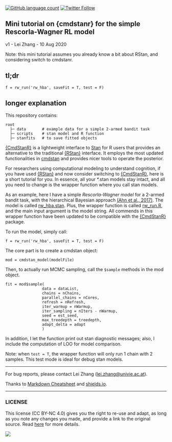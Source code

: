 [![GitHub language count](https://img.shields.io/github/languages/count/lei-zhang/rl_cmdstanr?color=brightgreen&logo=github)](https://github.com/lei-zhang/rl_cmdstanr)
[![Twitter Follow](https://img.shields.io/twitter/follow/lei_zhang_lz?label=%40lei_zhang_lz)](https://twitter.com/lei_zhang_lz)


## Mini tutorial on {cmdstanr} for the simple Rescorla-Wagner RL model

v1 - Lei Zhang - 10 Aug 2020

Note: this mini tutorial assumes you already know a bit about RStan, and considering switch to cmdstanr.

## tl;dr
```
f = rw_run('rw_hba', saveFit = T, test = F)
```

## longer explanation
This repository contains:
```
root
  ├─ data       # example data for a simple 2-armed bandit task
  ├─ scripts    # stan model and R function
  ├─ stanfits   # to save fitted objects
```

[{CmdStanR}](https://mc-stan.org/cmdstanr/articles/cmdstanr.html) is a lightweight interface to [Stan](https://mc-stan.org/) for R users that provides an alternative to the traditional [{RStan}](https://github.com/stan-dev/rstan/wiki/RStan-Getting-Started) interface. It employs the most updated functionalities in [cmdstan](https://mc-stan.org/users/interfaces/cmdstan.html) and provides nicer tools to operate the posterior. 

For researchers using computational modeling to understand cognition, if you have used [{RStan}](https://github.com/stan-dev/rstan/wiki/RStan-Getting-Started) and now consider switching to [{CmdStanR}](https://mc-stan.org/cmdstanr/articles/cmdstanr.html), here is a short tutorial for you. In essence, all your \*.stan models stay intact, and all you need to change is the wrapper function where you call stan models. 

As an example, here I have a simple *Rescorla-Wagner model* for a 2-armed bandit task, with the hierarchical Bayesian approach [(Ahn et al., 2017)](https://github.com/CCS-Lab/hBayesDM). The model is called [rw_hba.stan](scripts/rw_hba.stan). Plus, the wrapper function is called [rw_run.R](scripts/rw_run.R), and the main input argument is the model string. All commends in this wrapper function have been updated to be compatible with the [{CmdStanR}](https://mc-stan.org/cmdstanr/articles/cmdstanr.html) package. 

To run the model, simply call: 
```
f = rw_run('rw_hba', saveFit = T, test = F)
```

The core part is to create a cmdstan object:
```
mod = cmdstan_model(modelFile)
```

Then, to actually run MCMC sampling, call the `$sample` methods in the mod object. 
```
fit = mod$sample(
                data = dataList,
                chains = nChains,
                parallel_chains = nCores,
                refresh = nRefresh,
                iter_warmup = nWarmup,
                iter_sampling = nIters - nWarmup,
                seed = est_seed,
                max_treedepth = treedepth,
                adapt_delta = adapt
                )
```

In addition, I let the function print out stan diagnostic messages; also, I include the computation of LOO for model comparison.

Note: when `test = T`, the wrapper function will only run 1 chain with 2 samples. This test mode is ideal for debug stan models. 

___

For bug reports, please contact Lei Zhang ([lei.zhang@univie.ac.at](mailto:lei.zhang@univie.ac.at)).

Thanks to [Markdown Cheatsheet](https://github.com/adam-p/markdown-here/wiki/Markdown-Cheatsheet) and [shields.io](https://shields.io/).

___

### LICENSE

This license (CC BY-NC 4.0) gives you the right to re-use and adapt, as long as you note any changes you made, and provide a link to the original source. Read [here](https://creativecommons.org/licenses/by-nc/4.0/) for more details. 

![](https://upload.wikimedia.org/wikipedia/commons/9/99/Cc-by-nc_icon.svg)